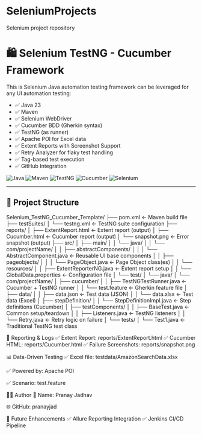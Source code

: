 # SeleniumProjects
Selenium project repository

# 🛍️ Selenium TestNG - Cucumber Framework

This is Selenium Java automation testing framework can be leveraged for any UI automation testing:

- ✅ Java 23
- ✅ Maven
- ✅ Selenium WebDriver
- ✅ Cucumber BDD (Gherkin syntax)
- ✅ TestNG (as runner)
- ✅ Apache POI for Excel data
- ✅ Extent Reports with Screenshot Support
- ✅ Retry Analyzer for flaky test handling
- ✅ Tag-based test execution
- ✅ GitHub Integration

![Java](https://img.shields.io/badge/Java-23+-brightgreen)
![Maven](https://img.shields.io/badge/Maven-Build-blue)
![TestNG](https://img.shields.io/badge/TestNG-7.9-orange)
![Cucumber](https://img.shields.io/badge/Cucumber-BDD-green)
![Selenium](https://img.shields.io/badge/Selenium-WebDriver-yellow)

---

## 📁 Project Structure

Selenium_TestNG_Cucumber_Template/
├── pom.xml                          ← Maven build file
├── testSuites/
│   └── testng.xml                   ← TestNG suite configuration
├── reports/
│   ├── ExtentReport.html                   ← Extent report (output)
│   ├── Cucumber.html                       ← Cucumber report (output)
│   └── snapshot.png                        ← Error snapshot (output)
├── src/
│   ├── main/
│   │   └── java/
│   │       └── com/projectName/
│   │           ├── abstractComponents/
│   │           │   └── AbstractComponent.java   ← Reusable UI base components
│   │           ├── pageobjects/
│   │           │   └── PageObject.java          ← Page Object class(es)
│   │           └── resources/
│   │               ├── ExtentReporterNG.java    ← Extent report setup
│   │               └── GlobalData.properties    ← Configuration file
│   └── test/
│       └── java/
│           └── com/projectName/
│               ├── cucumber/
│               │   ├── TestNGTestRunner.java    ← Cucumber + TestNG runner
│               │   └── test.feature             ← Gherkin feature file
│               ├── data/
│               │   ├── data.json                ← Test data (JSON)
│               │   └── data.xlsx                ← Test data (Excel)
│               ├── stepDefinition/
│               │   └── StepDefinitionImpl.java  ← Step definitions (Cucumber)
│               ├── testComponents/
│               │   ├── BaseTest.java            ← Common setup/teardown
│               │   ├── Listeners.java           ← TestNG listeners
│               │   └── Retry.java               ← Retry logic on failure
│               └── tests/
│                   └── Test1.java               ← Traditional TestNG test class


📸 Reporting & Logs
✅ Extent Report: reports/ExtentReport.html
✅ Cucumber HTML: reports/Cucumber.html
✅ Failure Screenshots: reports/snapshot.png

📊 Data-Driven Testing
✅ Excel file: testdata/AmazonSearchData.xlsx

✅ Powered by: Apache POI

✅ Scenario: test.feature


👨‍💻 Author
👤 Name: Pranay Jadhav

🌐 GitHub: pranayjad

🔮 Future Enhancements
✅ Allure Reporting Integration
✅ Jenkins CI/CD Pipeline
